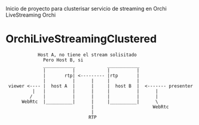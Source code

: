 Inicio de proyecto para clusterisar servicio de streaming en Orchi
LiveStreaming Orchi
# OrchiLiveStreamingClustered



                Host A, no tiene el stream solisitado
	              Pero Host B, si
	              ____________            ____________
	              |          |            |          |
	              |       rtp| <--------- |rtp       |
	              |          |      |     |          |
	 viewer <---- |  host A  |      |     |  host B  |  <------- presenter
	          |   |          |      |     |          |      |
	         /    |          |      |     |          |      |
	      WebRtc  |__________|      |     |__________|      \
	                                |                      WebRtc
	                                |
	                               RTP
